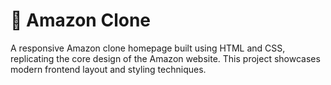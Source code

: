 # 🛒 Amazon Clone
A responsive Amazon clone homepage built using HTML and CSS, replicating the core design of the Amazon website. This project showcases modern frontend layout and styling techniques.
